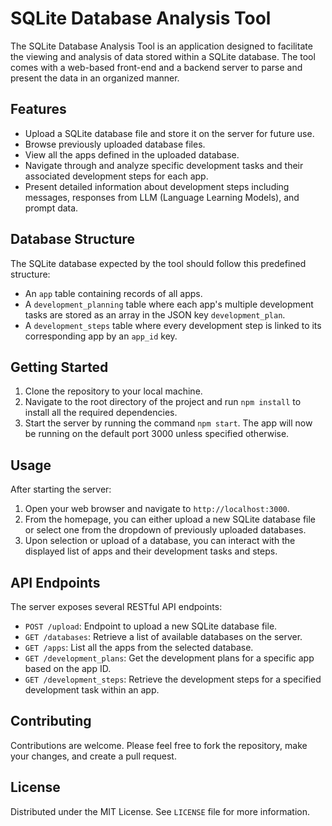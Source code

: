 # SQLite Database Analysis Tool

The SQLite Database Analysis Tool is an application designed to facilitate the viewing and analysis of data stored within a SQLite database. The tool comes with a web-based front-end and a backend server to parse and present the data in an organized manner.

## Features

- Upload a SQLite database file and store it on the server for future use.
- Browse previously uploaded database files.
- View all the apps defined in the uploaded database.
- Navigate through and analyze specific development tasks and their associated development steps for each app.
- Present detailed information about development steps including messages, responses from LLM (Language Learning Models), and prompt data.

## Database Structure

The SQLite database expected by the tool should follow this predefined structure:

- An `app` table containing records of all apps.
- A `development_planning` table where each app's multiple development tasks are stored as an array in the JSON key `development_plan`.
- A `development_steps` table where every development step is linked to its corresponding app by an `app_id` key.

## Getting Started

1. Clone the repository to your local machine.
2. Navigate to the root directory of the project and run `npm install` to install all the required dependencies.
3. Start the server by running the command `npm start`. The app will now be running on the default port 3000 unless specified otherwise.

## Usage

After starting the server:

1. Open your web browser and navigate to `http://localhost:3000`.
2. From the homepage, you can either upload a new SQLite database file or select one from the dropdown of previously uploaded databases.
3. Upon selection or upload of a database, you can interact with the displayed list of apps and their development tasks and steps.

## API Endpoints

The server exposes several RESTful API endpoints:

- `POST /upload`: Endpoint to upload a new SQLite database file.
- `GET /databases`: Retrieve a list of available databases on the server.
- `GET /apps`: List all the apps from the selected database.
- `GET /development_plans`: Get the development plans for a specific app based on the app ID.
- `GET /development_steps`: Retrieve the development steps for a specified development task within an app.

## Contributing

Contributions are welcome. Please feel free to fork the repository, make your changes, and create a pull request.

## License

Distributed under the MIT License. See `LICENSE` file for more information.
